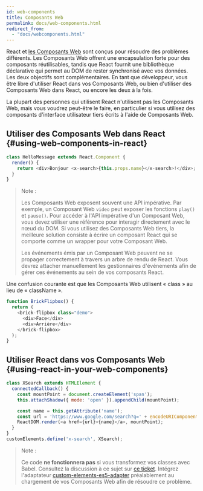 ```yaml
---
id: web-components
title: Composants Web
permalink: docs/web-components.html
redirect_from:
  - "docs/webcomponents.html"
---
```


React et [les Composants Web](https://developer.mozilla.org/fr/docs/Web/Web_Components) sont conçus pour résoudre des problèmes différents. Les Composants Web offrent une encapsulation forte pour des composants réutilisables, tandis que React fournit une bibliothèque déclarative qui permet au DOM de rester synchronisé avec vos données. Les deux objectifs sont complémentaires. En tant que développeur, vous être libre d'utiliser React dans vos Composants Web, ou bien d'utiliser des Composants Web dans React, ou encore les deux à la fois.

La plupart des personnes qui utilisent React n'utilisent pas les Composants Web, mais vous voudrez peut-être le faire, en particulier si vous utilisez des composants d'interface utilisateur tiers écrits à l'aide de Composants Web.

## Utiliser des Composants Web dans React {#using-web-components-in-react}

```javascript
class HelloMessage extends React.Component {
  render() {
    return <div>Bonjour <x-search>{this.props.name}</x-search>!</div>;
  }
}
```

> Note :
>
> Les Composants Web exposent souvent une API impérative. Par exemple, un Composant Web `video` peut exposer les fonctions `play()` et `pause()`. Pour accéder à l'API impérative d'un Composant Web, vous devez utiliser une référence pour interagir directement avec le nœud du DOM. Si vous utilisez des Composants Web tiers, la meilleure solution consiste à écrire un composant React qui se comporte comme un wrapper pour votre Composant Web.
>
> Les événements émis par un Composant Web peuvent ne se propager correctement à travers un arbre de rendu de React.
> Vous devrez attacher manuellement les gestionnaires d'événements afin de gérer ces événements au sein de vos composants React.

Une confusion courante est que les Composants Web utilisent « class » au lieu de « className ».

```javascript
function BrickFlipbox() {
  return (
    <brick-flipbox class="demo">
      <div>Face</div>
      <div>Arrière</div>
    </brick-flipbox>
  );
}
```

## Utiliser React dans vos Composants Web {#using-react-in-your-web-components}

```javascript
class XSearch extends HTMLElement {
  connectedCallback() {
    const mountPoint = document.createElement('span');
    this.attachShadow({ mode: 'open' }).appendChild(mountPoint);

    const name = this.getAttribute('name');
    const url = 'https://www.google.com/search?q=' + encodeURIComponent(name);
    ReactDOM.render(<a href={url}>{name}</a>, mountPoint);
  }
}
customElements.define('x-search', XSearch);
```

> Note :
>
> Ce code **ne fonctionnera pas** si vous transformez vos classes avec Babel. Consultez la discussion à ce sujet sur [ce ticket](https://github.com/w3c/webcomponents/issues/587).
> Intégrez l'adaptateur [custom-elements-es5-adapter](https://github.com/webcomponents/webcomponentsjs#custom-elements-es5-adapterjs) préalablement au chargement de vos Composants Web afin de résoudre ce problème.
